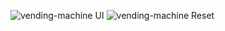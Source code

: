 ![vending-machine UI](https://github.com/JiWonOck/vending-machine/assets/77279316/b424d8e9-f3b7-4ec6-ac5a-2d58c38fea35)
![vending-machine Reset](https://github.com/JiWonOck/vending-machine/assets/77279316/e7a92985-6335-4178-98d3-ab0141355c13)
